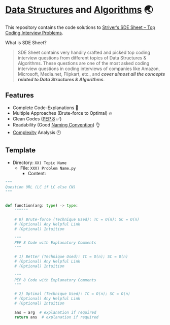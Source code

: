 # [Data Structures](https://en.wikipedia.org/wiki/Data_structure) and [Algorithms](https://en.wikipedia.org/wiki/Algorithm) 🌏


This repository contains the code solutions to [Striver’s SDE Sheet – Top Coding Interview Problems](https://takeuforward.org/interviews/strivers-sde-sheet-top-coding-interview-problems).

What is SDE Sheet? 
> SDE Sheet contains very handily crafted and picked top coding interview questions from different topics of Data Structures & Algorithms. These questions are one of the most asked coding interview questions in coding interviews of companies like Amazon, Microsoft, Media.net, Flipkart, etc., and ***cover almost all the concepts related to Data Structures & Algorithms***.


## Features

- Complete Code-Explanations 🙌
- Multiple Approaches (Brute-force to Optimal) 🔥
- Clean Codes ([PEP 8](https://www.python.org/dev/peps/pep-0008) ✅)
- Readability (Good [Naming Convention](https://en.wikipedia.org/wiki/Naming_convention_(programming))) 👌
- [Complexity](https://en.wikipedia.org/wiki/Computational_complexity) Analysis 🕐


## Template

- Directory: `XX) Topic Name`
  - File: `XXX) Problem Name.py`
    - Content: 

```py
"""
Question URL (LC if LC else CN)
"""


def function(arg: type) -> type:
    """"""

    # 0) Brute-force (Technique Used): TC = O(n); SC = O(n)
    # (Optional) Any Helpful Link
    # (Optional) Intuition

    """
    PEP 8 Code with Explanatory Comments
    """

    # 1) Better (Technique Used): TC = O(n); SC = O(n)
    # (Optional) Any Helpful Link
    # (Optional) Intuition

    """
    PEP 8 Code with Explanatory Comments
    """

    # 2) Optimal (Technique Used): TC = O(n); SC = O(n)
    # (Optional) Any Helpful Link
    # (Optional) Intuition

    ans = arg  # explanation if required
    return ans  # explanation if required

```
